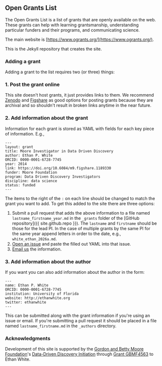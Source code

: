 ## Open Grants List

The Open Grants List is a list of grants that are openly available on the
web. These grants can help with learning grantsmanship, understanding particular
funders and their programs, and communicating science.

The main website is [https://www.ogrants.org/](https://www.ogrants.org/).

This is the Jekyll repository that creates the site.

### Adding a grant

Adding a grant to the list requires two (or three) things:

### 1. Post the grant online

This site doesn't host grants, it just provides links to them. We
recommend [Zenodo](https://zenodo.org/) and [Figshare](https://figshare.com/) as
good options for posting grants because they are archival and so shouldn't
result in broken links anytime in the near future.

### 2. Add information about the grant

Information for each grant is stored as YAML with fields for each key
piece of information. E.g.,

```
---
layout: grant
title: Moore Investigator in Data Driven Discovery
author: Ethan P. White
ORCID: 0000-0001-6728-7745
year: 2014
link: https://doi.org/10.6084/m9.figshare.1189330
funder: Moore Foundation
program: Data Driven Discovery Investigators
discipline: data science
status: funded
---
```

The items to the right of the `:` on each line should be changed to match the
grant you want to add. To get this added to the site there are three options:

1. Submit a pull request that adds the above information to a file named
   `lastname_firstname_year.md` in the `_grants` folder of
   the [GitHub repository]({{ site.github.repo }}). The `lastname` and
   `firstname` should be those for the lead PI. In the case of multiple grants
   by the same PI for the same year append letters in order to the date, e.g.,
   `white_ethan_2026a.md`.
2. [Open an issue](https://github.com/weecology/ogrants/issues/new) and paste
   the filled out YAML into that issue.
3. [Email us](mailto:ogrants@weecology.org) the information.

### 3. Add information about the author

If you want you can also add information about the author in the form:

```
---
name: Ethan P. White
ORCID: 0000-0001-6728-7745
institution: University of Florida
website: http://ethanwhite.org
twitter: ethanwhite
---
```

This can be submitted along with the grant information if you're using an issue
or email. If you're submitting a pull request it should be placed in a file
named `lastname_firstname.md` in the `_authors` directory.

### Acknowledgments

Development of this site is supported by the
[Gordon and Betty Moore Foundation](https://www.moore.org/)'s
[Data-Driven Discovery Initiation](https://www.moore.org/initiative-strategy-detail?initiativeId=data-driven-discovery)
through [Grant GBMF4563](https://www.moore.org/grant-detail?grantId=GBMF4563) to
Ethan White.
